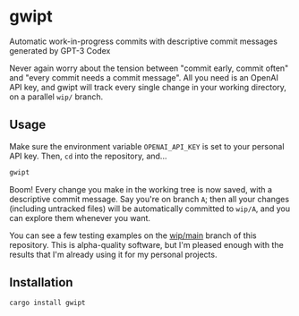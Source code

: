 # gwipt

Automatic work-in-progress commits with descriptive commit messages generated
by GPT-3 Codex

Never again worry about the tension between "commit early, commit often" and
"every commit needs a commit message". All you need is an OpenAI API key, and
gwipt will track every single change in your working directory, on a parallel
`wip/` branch.

## Usage

Make sure the environment variable `OPENAI_API_KEY` is set to your personal
API key. Then, `cd` into the repository, and...

```bash
gwipt
```

Boom! Every change you make in the working tree is now saved, with a
descriptive commit message. Say you're on branch `A`; then all your changes
(including untracked files) will be automatically committed to `wip/A`, and you
can explore them whenever you want.

You can see a few testing examples on the
[wip/main](https://github.com/benwr/gwipt/compare/wip/main) branch of
this repository. This is alpha-quality software, but I'm pleased enough with
the results that I'm already using it for my personal projects.

## Installation

```bash
cargo install gwipt
```
